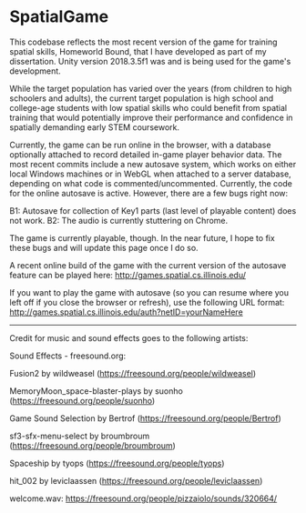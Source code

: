 # SpatialGame
This codebase reflects the most recent version of the game for training spatial skills, Homeworld Bound, that I have developed as part of my dissertation. Unity version 2018.3.5f1 was and is being used for the game's development. 

While the target population has varied over the years (from children to high schoolers and adults), the current target population is high school and college-age students with low spatial skills who could benefit from spatial training that would potentially improve their performance and confidence in spatially demanding early STEM coursework.

Currently, the game can be run online in the browser, with a database optionally attached to record detailed in-game player behavior data. The most recent commits include a new autosave system, which works on either local Windows machines or in WebGL when attached to a server database, depending on what code is commented/uncommented. Currently, the code for the online autosave is active. However, there are a few bugs right now:

B1: Autosave for collection of Key1 parts (last level of playable content) does not work. 
B2: The audio is currently stuttering on Chrome. 

The game is currently playable, though. In the near future, I hope to fix these bugs and will update this page once I do so.

A recent online build of the game with the current version of the autosave feature can be played here: http://games.spatial.cs.illinois.edu/

If you want to play the game with autosave (so you can resume where you left off if you close the browser or refresh), use the following URL format:
http://games.spatial.cs.illinois.edu/auth?netID=yourNameHere

*****************************************************************************************************************************
Credit for music and sound effects goes to the following artists:

Sound Effects - freesound.org:

Fusion2 by wildweasel (https://freesound.org/people/wildweasel)

MemoryMoon_space-blaster-plays by suonho (https://freesound.org/people/suonho)

Game Sound Selection by Bertrof (https://freesound.org/people/Bertrof)

sf3-sfx-menu-select by broumbroum (https://freesound.org/people/broumbroum)

Spaceship by tyops (https://freesound.org/people/tyops)

hit_002 by leviclaassen (https://freesound.org/people/leviclaassen)

welcome.wav: https://freesound.org/people/pizzaiolo/sounds/320664/



